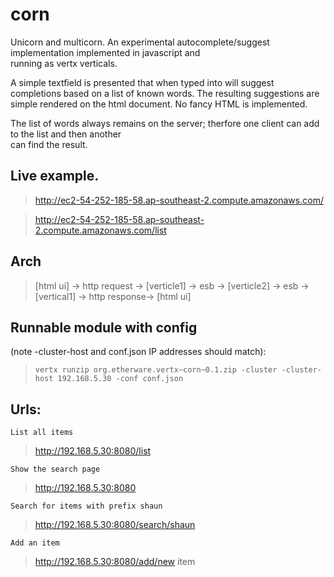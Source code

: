 # corn

Unicorn and multicorn. An experimental autocomplete/suggest implementation implemented in javascript and  
running as vertx verticals.  

A simple textfield is presented that when typed into will suggest completions based on a list of known words.
The resulting suggestions are simple rendered on the html document. No fancy HTML is implemented.  

The list of words always remains on the server; therfore one client can add to the list and then another  
can find the result.

## Live example.

> http://ec2-54-252-185-58.ap-southeast-2.compute.amazonaws.com/

> http://ec2-54-252-185-58.ap-southeast-2.compute.amazonaws.com/list



## Arch  
> [html ui] -> http request -> [verticle1] -> esb -> [verticle2] -> esb -> [vertical1] -> http response-> [html ui]  
    


## Runnable module with config  
 (note -cluster-host and conf.json IP addresses should match):

>  `vertx runzip org.etherware.vertx~corn~0.1.zip -cluster -cluster-host 192.168.5.30 -conf conf.json` 


## Urls:  

`List all items`
> http://192.168.5.30:8080/list

`Show the search page`
> http://192.168.5.30:8080 

`Search for items with prefix shaun`
> http://192.168.5.30:8080/search/shaun 

`Add an item`
> http://192.168.5.30:8080/add/new item  





